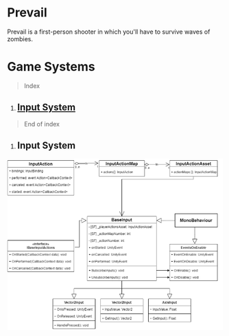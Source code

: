 # **Prevail**
Prevail is a first-person shooter in which you'll have to survive waves of zombies.

# Game Systems

> Index

1. ## [Input System](#01)

> End of index

1. ## Input System <a id="01"></a>

![](./Documentation/InputSystem.png)